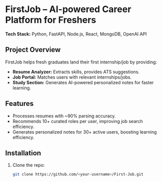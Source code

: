 # FirstJob – AI-powered Career Platform for Freshers

**Tech Stack:** Python, FastAPI, Node.js, React, MongoDB, OpenAI API

## Project Overview
FirstJob helps fresh graduates land their first internship/job by providing:  
- **Resume Analyzer:** Extracts skills, provides ATS suggestions.  
- **Job Portal:** Matches users with relevant internships/jobs.  
- **Study Section:** Generates AI-powered personalized notes for faster learning.

## Features
- Processes resumes with ~90% parsing accuracy.  
- Recommends 10+ curated roles per user, improving job search efficiency.  
- Generates personalized notes for 30+ active users, boosting learning efficiency.

## Installation
1. Clone the repo:  
   ```bash
   git clone https://github.com/<your-username>/First-Job.git
